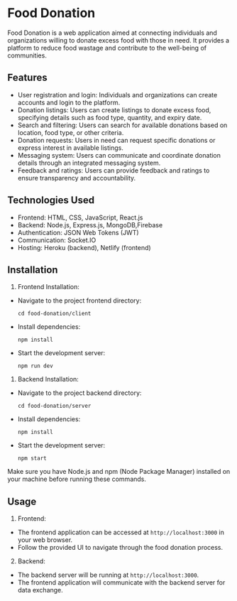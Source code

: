 # Food Donation

Food Donation is a web application aimed at connecting individuals and organizations willing to donate excess food with those in need. It provides a platform to reduce food wastage and contribute to the well-being of communities.

## Features

- User registration and login: Individuals and organizations can create accounts and login to the platform.
- Donation listings: Users can create listings to donate excess food, specifying details such as food type, quantity, and expiry date.
- Search and filtering: Users can search for available donations based on location, food type, or other criteria.
- Donation requests: Users in need can request specific donations or express interest in available listings.
- Messaging system: Users can communicate and coordinate donation details through an integrated messaging system.
- Feedback and ratings: Users can provide feedback and ratings to ensure transparency and accountability.

## Technologies Used

- Frontend: HTML, CSS, JavaScript, React.js
- Backend: Node.js, Express.js, MongoDB,Firebase
- Authentication: JSON Web Tokens (JWT)
- Communication: Socket.IO
- Hosting: Heroku (backend), Netlify (frontend)

## Installation


1. Frontend Installation:
- Navigate to the project frontend directory:
  ```
  cd food-donation/client
  ```
- Install dependencies:
  ```
  npm install
  ```
- Start the development server:
  ```
  npm run dev
  ```

1. Backend Installation:
- Navigate to the project backend directory:
  ```
  cd food-donation/server
  ```
- Install dependencies:
  ```
  npm install
  ```
- Start the development server:
  ```
  npm start
  ```

Make sure you have Node.js and npm (Node Package Manager) installed on your machine before running these commands.

## Usage

1. Frontend:
- The frontend application can be accessed at `http://localhost:3000` in your web browser.
- Follow the provided UI to navigate through the food donation process.

2. Backend:
- The backend server will be running at `http://localhost:3000`.
- The frontend application will communicate with the backend server for data exchange.



